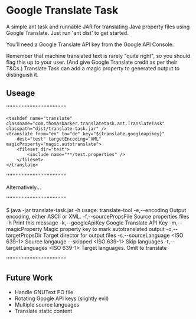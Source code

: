 Google Translate Task
======================

A simple ant task and runnable JAR for translating Java property files using Google Translate.  Just run 'ant dist' to get started.

You'll need a Google Translate API key from the Google API Console.

Remember that machine translated text is rarely "quite right", so you should flag this up to your user.  (And give Google Translate credit as per their T&Cs.)  Translate Task can add a magic property to generated output to distinguish it.


Useage
------

'''''''''''''''''''''''''''''''''''''''

    <taskdef name="translate" classname="com.thomasbarker.translatetask.ant.TranslateTask" classpath="dist/translate-task.jar" />
    <translate from="en" to="de" key="${translate.googleapikey}"
        dest="test" targetEncoding="XML" magicProperty="magic.autotranslate">
        <fileset dir="test">
            <include name="**/test.properties" />
        </fileset>
    </translate>

'''''''''''''''''''''''''''''''''''''''

Alternatively...

'''''''''''''''''''''''''''''''''''''''

$ java -jar translate-task.jar -h
usage: translate-tool
 -e,--encoding <arg>                Output encoding, either ASCII or XML.
 -f,--sourcePropsFile <arg>         Source properties files
 -h                                 Print this message
 -k,--googleApiKey <arg>            Google Translate API Key
 -m,--magicProperty <arg>           Magic property key to mark
                                    autotranslated output
 -o,--targetPropsDir <arg>          Target director for output files
 -s,--sourceLanguage <ISO 639-1>    Source langauge
    --skipped <ISO 639-1>           Skip languages
 -t,--targetLanguages <ISO 639-1>   Target languages.  Omit to translate


'''''''''''''''''''''''''''''''''''''''


Future Work
-----------

+ Handle GNUText PO file
+ Rotating Google API keys (slightly evil)
+ Multiple source languages
+ Translate static content

